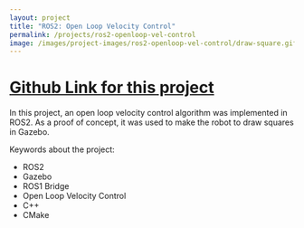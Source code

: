 ```yaml
---
layout: project
title: "ROS2: Open Loop Velocity Control"
permalink: /projects/ros2-openloop-vel-control
image: /images/project-images/ros2-openloop-vel-control/draw-square.gif
---
```


# [Github Link for this project](https://github.com/samialperen/ros2_move_robot)

In this project, an open loop velocity control algorithm was implemented in ROS2. As a proof of concept, it was used to make the robot to draw squares in Gazebo.

Keywords about the project:
* ROS2
* Gazebo
* ROS1 Bridge
* Open Loop Velocity Control
* C++
* CMake

